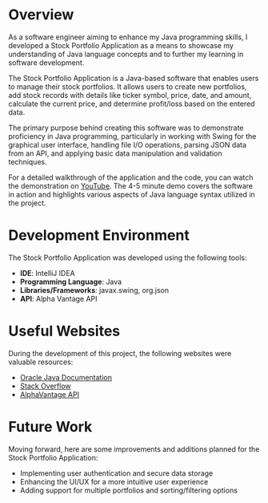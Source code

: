 # Overview

As a software engineer aiming to enhance my Java programming skills, I developed a Stock Portfolio Application as a means to showcase my understanding of Java language concepts and to further my learning in software development.

The Stock Portfolio Application is a Java-based software that enables users to manage their stock portfolios. It allows users to create new portfolios, add stock records with details like ticker symbol, price, date, and amount, calculate the current price, and determine profit/loss based on the entered data.

The primary purpose behind creating this software was to demonstrate proficiency in Java programming, particularly in working with Swing for the graphical user interface, handling file I/O operations, parsing JSON data from an API, and applying basic data manipulation and validation techniques.

For a detailed walkthrough of the application and the code, you can watch the demonstration on [YouTube](http://youtube.link.goes.here). The 4-5 minute demo covers the software in action and highlights various aspects of Java language syntax utilized in the project.

# Development Environment

The Stock Portfolio Application was developed using the following tools:

- **IDE**: IntelliJ IDEA
- **Programming Language**: Java
- **Libraries/Frameworks**: javax.swing, org.json
- **API**: Alpha Vantage API

# Useful Websites

During the development of this project, the following websites were valuable resources:

- [Oracle Java Documentation](https://docs.oracle.com/en/java/)
- [Stack Overflow](https://stackoverflow.com/)
- [AlphaVantage API](https://www.alphavantage.co/documentation/)

# Future Work

Moving forward, here are some improvements and additions planned for the Stock Portfolio Application:

- Implementing user authentication and secure data storage
- Enhancing the UI/UX for a more intuitive user experience
- Adding support for multiple portfolios and sorting/filtering options
